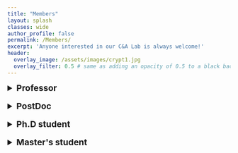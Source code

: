 ```yaml
---
title: "Members"
layout: splash
classes: wide
author_profile: false
permalink: /Members/
excerpt: 'Anyone interested in our C&A Lab is always welcome!'
header:
  overlay_image: /assets/images/crypt1.jpg
  overlay_filter: 0.5 # same as adding an opacity of 0.5 to a black background
---
```




<details>
    <summary style="font-size:1.2rem; font-weight:bold;">
        Professor
    </summary>
    <ul type="square">
        <li><p style="text-align:left;"><A href="https://sites.google.com/site/jhsbhs/"><b sytle="font-size:120%;">Jae Hong Seo</b></A>
            <br>
            <img src="{{ site.url }}{{ site.baseurl }}/assets/images/jaehong.jpg" alt="" height="160" width="120">
            </p>
            <u>Education</u>
            <br>
            Seoul National University
            <br>
            <i><p style="text-align:left;">Ph.D in Mathematics<span style="float:right;">Feb 2011</span></p></i>                
            Korea University
            <br>
            <i><p style="text-align:left;">BS in Mathematics<span style="float:right;">Feb 2004</span></p></i>
            <u>Research Interests</u>
            <br>
            Cryptography, Computational Number Theory, Information Security (Recently, very interested in crypto primitives for secure blockchains and/or deep learning such as zero-knowledge proofs and bio authentication)
        </li>
    </ul>
</details>

<br>

<details>
    <summary style="font-size:1.2rem; font-weight:bold;">
        PostDoc
    </summary>
    <ul type="square">
        <li><p style="text-align:left;"><b sytle="font-size:120%;">Heewon Chung</b>
        <br>
        <img src="{{ site.url }}{{ site.baseurl }}/assets/images/Heewon.jpg" alt="" height="160" width="120">
        </p>
        <u>Education</u>
        <br>
        Seoul National University
        <br>
        <i><p style="text-align:left;">Ph.D in Mathematics<span style="float:right;">Feb 2017</span><br>
            <span style="text-align:left;">MS in Mathematics</span><span style="float:right;">Feb 2013</span></p></i>
        KAIST
        <br>
        <i><p style="text-align:left;">BS in Mathematics<span style="float:right;">Feb 2010</span></p></i>
        <u>Research Interests</u>
        <br>
        Zero-Knowledge Proofs, Blockchain, Homomorphic Encryption
        </li>
    </ul>
</details>

<br>

<details>
    <summary style="font-size:1.2rem; font-weight:bold;">
        Ph.D student
    </summary>
    <ul type="square">
        <li><p style="text-align:left;"><b sytle="font-size:120%;">Changjin Kim</b>
        <br>
        <img src="{{ site.url }}{{ site.baseurl }}/assets/images/Changjin.jpg" alt="" height="160" width="120">
        </p>
        <u>Education</u>
        <br>
        Hanyang University
        <br>
        <p style="text-align:left;"><i>Ph.D in Mathematics</i> (Transfer from Myongji University)<span style="float:right;"><i>Mar 2018 - present</i></span><br>
            </p>
        Myongji University
        <br>
        <i><p style="text-align:left;">Ph.D in Mathematics<span style="float:right;">Mar 2017 - Feb 2018</span><br>
            <span style="text-align:left;">MS in Mathematics</span><span style="float:right;">Mar 2015 - Feb 2017</span><br>
            <span style="text-align:left;">BS in Mathematics</span><span style="float:right;">Mar 2009 - Feb 2015</span></p></i>
        <u>Research Interests</u>
        <br>
        Zero-Knowledge Proofs, Computer Vision, Blockchain
        </li>
        <li><p style="text-align:left;"><A href="https://chanyangju.github.io"><b sytle="font-size:120%;">Chanyang Ju</b></A>
        <br>
        <img src="{{ site.url }}{{ site.baseurl }}/assets/images/Chanyang.jpg" alt="" height="160" width="120">
        </p>
        <u>Education</u>
        <br>
        Hanyang University
        <br>
        <i><p style="text-align:left;">Ph.D in Mathematics<span style="float:right;">Mar 2018 - present</span><br>
            </p></i>
        Myongji University
        <br>
        <i><p style="text-align:left;">BS in Mathematics<span style="float:right;"> Mar 2013 - Feb 2018</span></p></i>
        <u>Research Interests</u>
        <br>
        Cryptography, Blockchain, Verifiable Computation, Zero-Knowledge Proofs
        </li>
    </ul>
</details>

<br>

<details>
    <summary style="font-size:1.2rem; font-weight:bold;">
        Master's student
    </summary>
    <ul type="square">
        <li><p style="text-align:left;"><A href="https://sunpill.github.io"><b sytle="font-size:120%;">Sunpill Kim</b></A>
        <br>
        <img src="{{ site.url }}{{ site.baseurl }}/assets/images/Sunpill.jpg" alt="" height="160" width="120">
        </p>
        <u>Education</u>
        <br>
        Hanyang University
        <br>
        <i><p style="text-align:left;">MS in Mathematics<span style="float:right;">Mar 2020 - present</span><br>
            <span style="text-align:left;">BS in Mathematics</span><span style="float:right;"> Mar 2015 - Feb 2020</span></p></i>
        <u>Research Interests</u>
        <br>
        Zero-Knowledge Proofs, Deep Learning-Based Biometric, Computer Vision
    </li>   
    <br>
        <li><p style="text-align:left;"><A href="https://hyeonbumlee.github.io"><b sytle="font-size:120%;">HyeonBum Lee</b></A>
        <br>
        <img src="{{ site.url }}{{ site.baseurl }}/assets/images/Hyeonbum.jpg" alt="" height="160" width="120">
        </p>
        <u>Education</u>
        <br>
        Hanyang University
        <br>
        <i><p style="text-align:left;">MS in Mathematics<span style="float:right;">Mar 2020 - present</span><br>
            <span style="text-align:left;">BS in Mathematics</span><span style="float:right;"> Mar 2014 - Feb 2018</span></p></i>
        <u>Research Interests</u>
        <br>
        Cryptography(Zero-Knowledge Proofs)
        </li>
    </ul>
</details>